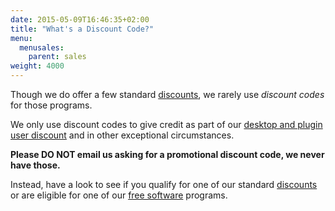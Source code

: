 ```yaml
---
date: 2015-05-09T16:46:35+02:00
title: "What's a Discount Code?"
menu:
  menusales:
    parent: sales
weight: 4000
---
```


Though we do offer a few standard [discounts](/sales/discounts/), we rarely use _discount codes_ for those programs.

We only use discount codes to give credit as part of our [desktop and plugin user discount](/sales/atlassianplugindiscounts/) and in other exceptional circumstances.

**Please DO NOT email us asking for a promotional discount code, we never have those.**

Instead, have a look to see if you qualify for one of our standard [discounts](/sales/discounts/) or are eligible for one of our [free software](https:/balsamiq.com/free) programs.
